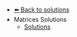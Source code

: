 - [⬅️ Back to solutions](../README.md)
- Matrices   Solutions
  - [Solutions](./Solutions.md "Solutions")
